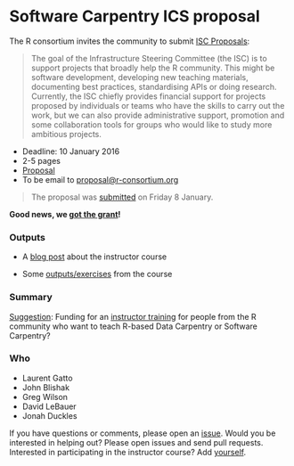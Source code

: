 # Software Carpentry ICS proposal

The R consortium invites the community to submit
[ISC Proposals](https://www.r-consortium.org/about/isc/proposals):

> The goal of the Infrastructure Steering Committee (the ISC) is to
> support projects that broadly help the R community. This might be
> software development, developing new teaching materials, documenting
> best practices, standardising APIs or doing research. Currently, the
> ISC chiefly provides financial support for projects proposed by
> individuals or teams who have the skills to carry out the work, but
> we can also provide administrative support, promotion and some
> collaboration tools for groups who would like to study more
> ambitious projects.

* Deadline: 10 January 2016
* 2-5 pages
* [Proposal](SC-ISC-proposal.md)
* To be email to proposal@r-consortium.org

> The proposal was
> [submitted](https://github.com/lgatto/SC-ICS-Proposal/tree/submitted)
> on Friday 8 January.

**Good news, we [got the grant](http://software-carpentry.org/blog/2016/03/r-consortium-training.html)!**

### Outputs 

- A
  [blog post](https://www.software.ac.uk/blog/2016-10-18-cambridge-instructor-training-19-20-september)
  about the instructor course
  
- Some [outputs/exercises](./exercises.md) from the course

### Summary

[Suggestion](http://lists.software-carpentry.org/pipermail/r-discuss_lists.software-carpentry.org/2015-December/000354.html):
Funding for an
[instructor training](https://swcarpentry.github.io/instructor-training/)
for people from the R community who want to teach R-based Data
Carpentry or Software Carpentry?  

### Who

* Laurent Gatto
* John Blishak
* Greg Wilson
* David LeBauer
* Jonah Duckles

If you have questions or comments, please open an
[issue](https://github.com/lgatto/SC-ICS-Proposal/issues). Would you
be interested in helping out? Please open issues and send pull
requests. Interested in participating in the instructor course? Add
[yourself](participants.md).
